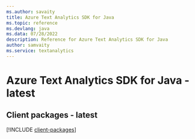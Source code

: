 ```yaml
---
ms.author: savaity
title: Azure Text Analytics SDK for Java
ms.topic: reference
ms.devlang: java
ms.data: 07/28/2022
description: Reference for Azure Text Analytics SDK for Java
author: samvaity
ms.service: textanalytics
---
```

# Azure Text Analytics SDK for Java - latest

## Client packages - latest
[!INCLUDE [client-packages](text-analytics-client-index.md)]
